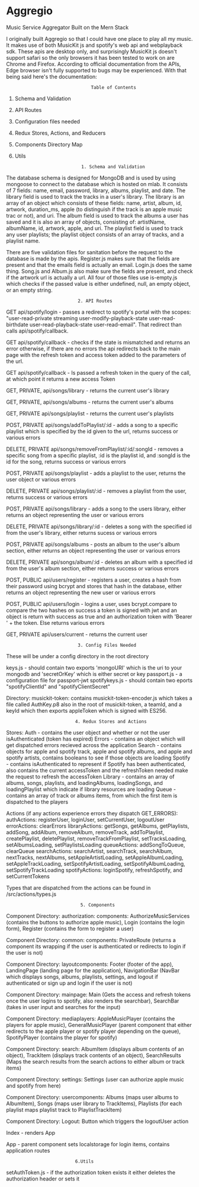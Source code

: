 # Aggregio
Music Service Aggregator Built on the Mern Stack

I originally built Aggregio so that I could have one place to play all my music. It makes use of both MusicKit js and spotify's web api and webplayback sdk. These apis are desktop only, and surprisingly MusicKit js doesn't support safari so the only browsers it has been tested to work on are Chrome and Firefox. According to official documentation from the APIs, Edge browser isn't fully supported to bugs may be experienced. With that being said here's the documentation: 
          
                                    Table of Contents
1. Schema and Validation
2. API Routes
3. Configuration files needed 
4. Redux Stores, Actions, and Reducers
5. Components Directory Map
6. Utils 

                                1. Schema and Validation 

  The database schema is designed for MongoDB and is used by using mongoose to connect to the database which is hosted on mlab.
It consists of 7 fields: name, email, password, library, albums, playlist, and date. The library field is used to track the tracks in a user's library. The library is an array of an object which consists of these fields: name, artist, album, id, artwork, duration_ms, apple (to distinguish if the track is an apple music trac or not), and uri. The album field is used to track the albums a user has saved and it is also an array of objects, consisting of: artistName, albumName, id, artwork, apple, and uri. The playlist field is used to track any user playlists; the playlist object consists of an array of tracks, and a playlist name. 

  There are five validation files for sanitation before the request to the database is made by the apis. Register.js makes sure that the fields are present and that the emails field is actually an email. Login.js does the same thing. Song.js and Album.js also make sure the fields are present, and check if the artwork url is actually a url. All four of those files use is-empty.js which checks if the passed value is either undefined, null, an empty object, or an empty string. 
  
                               2. API Routes 
                               
GET api/spotify/login - passes a redirect to spotify's portal with the scopes: "user-read-private streaming user-modify-playback-state user-read-birthdate user-read-playback-state user-read-email". That redirect than calls api/spotify/callback.

GET api/spotify/callback - checks if the state is mismatched and returns an error otherwise, if there are no errors the api redirects back to the main page with the refresh token and access token added to the parameters of the url. 

GET api/spotify/callback - Is passed a refresh token in the query of the call, at which point it returns a new access Token

GET, PRIVATE, api/songs/library - returns the current user's library 

GET, PRIVATE, api/songs/albums - returns the current user's albums 

GET, PRIVATE api/songs/playlist - returns the current user's playlists 

POST, PRIVATE api/songs/addToPlaylist/:id - adds a song to a specific playlist which is specified by the id given to the url, returns success or various errors

DELETE, PRIVATE api/songs/removeFromPlaylist/:id/:songId - removes a specific song from a specific playlist, :id is the playlist id, and :songId is the id for the song, returns success or various errors 

POST, PRIVATE api/songs/playlist - adds a playlist to the user, returns the user object or various errors 

DELETE, PRIVATE api/songs/playlist/:id - removes a playlist from the user, returns success or various errors

POST, PRIVATE api/songs/library - adds a song to the users library, either returns an object representing the user or various errors

DELETE, PRIVATE api/songs/library/:id - deletes a song with the specified id from the user's library, either returns sucess or various errors

POST, PRIVATE api/songs/albums - posts an album to the user's album section, either returns an object representing the user or various errors 

DELETE, PRIVATE api/songs/album/:id - deletes an album with a specified id from the user's album section, either returns success or various errors

POST, PUBLIC api/users/register - registers a user, creates a hash from their password using bcrypt and stores that hash in the database, either returns an object representing the new user or various errors 

POST, PUBLIC api/users/login - logins a user, uses bcrypt.compare to compare the two hashes on success a token is signed with jwt and an object is return with success as true and an authorization token with 'Bearer ' + the token. Else returns various errors

GET, PRIVATE api/users/current - returns the current user 

                               3. Config Files Needed
                               
These will be under a config directory in the root directory 

keys.js - should contain two exports 'mongoURI' which is the uri to your mongodb and 'secretOrKey' which is either secret or key 
passport.js - a configuration file for passport-jwt 
spotifykeys.js - should contain two eports "spotifyClientId" and "spotifyClientSecret" 

Directory: musickit-token: contains musickit-token-encoder.js which takes a file called AuthKey.p8 also in the root of musickit-token, a teamId, and a keyId which then exports appleToken which is signed with ES256. 

                              4. Redux Stores and Actions
Stores: 
  Auth - contains the user object and whether or not the user isAuthenticated (token has expired)
  Errors - contains an object which will get dispatched errors recieved across the application
  Search - contains objects for apple and spotify track, apple and spotify albums, and apple and spotify artists, contains booleans to see if those objects are loading 
  Spotify - contains isAuthenticated to represent if Spotify has been authenticated, also contains the current accessToken and the refreshToken needed make the request to refresh the accessToken
  Library - contains an array of albums, songs, playlists, and loadingAlbums, loadingSongs, and loadingPlaylist which indicate            if library resources are loading
  Queue - contains an array of track or albums items, from which the first item is dispatched to the players
  
Actions (if any actions experience errors they dispatch GET_ERRORS): 
  authActions: registerUser, loginUser, setCurrentUser, logoutUser 
  errorActions: clearErrors
  libraryActions: getSongs, getAlbums, getPlaylists, addSong, addAlbum, removeAlbum, removeTrack, addToPlaylist, createPlaylist, deletePlaylist, removeTrackFromPlaylist, setTracksLoading, setAlbumsLoading, setPlaylistsLoading
  queueActions: addSongToQueue, clearQueue
  searchActions: searchArtist, searchTrack, searchAlbum, nextTracks, nextAlbums, setAppleArtistLoading, setAppleAlbumLoading, setAppleTrackLoading, setSpotifyArtistLoading, setSpotifyAlbumLoading, setSpotifyTrackLoading
  spotifyActions: loginSpotify, refreshSpotify, and setCurrentTokens 
  
  Types that are dispatched from the actions can be found in /src/actions/types.js 
  
                                5. Components 
                                
Component Directory: authorization: components: AuthorizeMusicServices (contains the buttons to authorize apple music), Login (contains the login form), Register (contains the form to register a user) 

Component Directory: common: components: PrivateRoute (returns a component its wrapping if the user is authenticated or redirects to login if the user is not) 

Component Directory: layoutcomponents: Footer (footer of the app), LandingPage (landing page for the application), NavigationBar (NavBar which displays songs, albums, playlists, settings, and logout if authenticated or sign up and login if the user is not)

Component Directory: mainpage: Main (Gets the access and refresh tokens once the user logins to spotify, also renders the searchbar), SearchBar (takes in user input and searches for the input) 

Component Directory: mediaplayers: AppleMusicPlayer (contains the players for apple music), GeneralMusicPlayer (parent component that either redirects to the apple player or spotify player depending on the queue), SpotifyPlayer (contains the player for spotify)

Component Directory: search: AlbumItem (displays album contents of an object), TrackItem (displays track contents of an object), SearchResults (Maps the search results from the search actions to either album or track items)

Component Directory: settings: Settings (user can authorize apple music and spotify from here) 

Component Directory: usercomponents: Albums (maps user albums to AlbumItem), Songs (maps user library to TrackItems), Playlists (for each playlist maps playlist track to PlaylistTrackItem)

Component Directory: Logout: Button which triggers the logoutUser action 

Index - renders App

App - parent component sets localstorage for login items, contains application routes

                              6.Utils 
                              
setAuthToken.js - if the authorization token exists it either deletes the authorization header or sets it                             
                            
                
  
  

